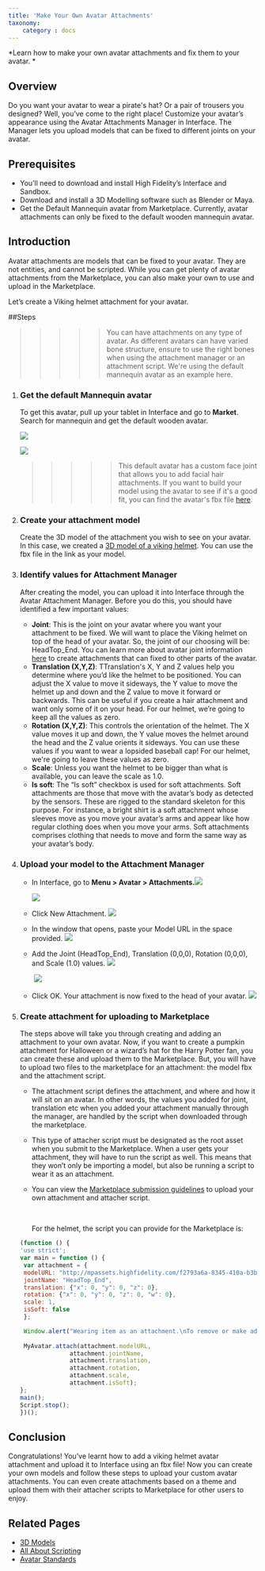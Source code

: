 ```yaml
---
title: 'Make Your Own Avatar Attachments'
taxonomy:
	category : docs
---
```

*Learn how to make your own avatar attachments and fix them to your avatar. *

## Overview

Do you want your avatar to wear a pirate's hat? Or a pair of trousers you designed? Well, you’ve come to the right place! Customize your avatar’s appearance using the Avatar Attachments Manager in Interface. The Manager lets you upload models that can be fixed to different joints on your avatar. 




## Prerequisites

* You’ll need to download and install High Fidelity’s Interface and Sandbox. 
* Download and install a 3D Modelling software such as Blender or Maya. 
* Get the Default Mannequin avatar from Marketplace. Currently, avatar attachments can only be fixed to the default wooden mannequin avatar. 




## Introduction

Avatar attachments are models that can be fixed to your avatar. They are not entities, and cannot be scripted. While you can get plenty of avatar attachments from the Marketplace, you can also make your own to use and upload in the Marketplace. 

Let’s create a Viking helmet attachment for your avatar. 



##Steps

>>>>> You can have attachments on any type of avatar. As different avatars can have varied bone structure, ensure to use the right bones when using the attachment manager or an attachment script. We're using the default mannequin avatar as an example here. 

1. ### Get the default Mannequin avatar 
   To get this avatar, pull up your tablet in Interface and go to **Market**. Search for mannequin and get the default wooden avatar. 


   ![](default-avatar-results.PNG)

   ![](default-avatar-wooden.PNG)

   >>>>> This default avatar has a custom face joint that allows you to add facial hair attachments. If you want to build your model using the avatar to see if it's a good fit, you can find the avatar's fbx file [here](https://www.google.com/url?q=http://mpassets.highfidelity.com/7fe80a1e-f445-4800-9e89-40e677b03bee-v1/mannequin/mannequin.fbx&sa=D&ust=1499379503378000&usg=AFQjCNEDRtPZlnqAs6h5pThcE3BEEezPjg). 

2. ### Create your attachment model
   Create the 3D model of the attachment you wish to see on your avatar. In this case, we created a [3D model of a viking helmet](http://mpassets.highfidelity.com/f2793a6a-8345-410a-b3bd-ebd67437ad53-v1/vikinghat.fbx). You can use the fbx file in the link as your model. 

3. ### Identify values for Attachment Manager
   After creating the model, you can upload it into Interface through the Avatar Attachment Manager. Before you do this, you should have identified a few important values: 
   * **Joint**: This is the joint on your avatar where you want your attachment to be fixed. We will want to place the Viking helmet on top of the head of your avatar. So, the joint of our choosing will be: HeadTop_End. You can learn more about avatar joint information [here](../../create-and-explore/avatars/avatar-standards) to create attachments that can fixed to other parts of the avatar. 
   * **Translation (X,Y,Z)**: TTranslation's X, Y and Z values help you determine where you’d like the helmet to be positioned. You can adjust the X value to move it sideways, the Y value to move the helmet up and down and the Z value to move it forward or backwards. This can be useful if you create a hair attachment and want only some of it on your head. For our helmet, we’re going to keep all the values as zero. 
   * **Rotation (X,Y,Z)**: This controls the orientation of the helmet. The X value moves it up and down, the Y value moves the helmet around the head and the Z value orients it sideways. You can use these values if you want to wear a lopsided baseball cap! For our helmet, we're going to leave these values as zero. 
   * **Scale**: Unless you want the helmet to be bigger than what is available, you can leave the scale as 1.0. 
   * **Is soft**: The “Is soft” checkbox is used for soft attachments. Soft attachments are those that move with the avatar’s body as detected by the sensors. These are rigged to the standard skeleton for this purpose. For instance, a bright shirt is a soft attachment whose sleeves move as you move your avatar’s arms and appear like how regular clothing does when you move your arms. Soft attachments comprises clothing that needs to move and form the same way as your avatar’s body. 

4. ### Upload your model to the Attachment Manager
   * In Interface, go to **Menu > Avatar > Attachments.**![](att-mgr.PNG) 

      ![](att-mgr2.PNG)

   * Click New Attachment.                                   ![](add1.PNG)

   * In the window that opens, paste your Model URL in the space provided. ![](choose.PNG)

   * Add the Joint (HeadTop_End), Translation (0,0,0), Rotation (0,0,0), and Scale (1.0) values. ![](joint.PNG)   

     ​                                                                         ![](avatar-att-values.PNG)

   * Click OK. Your attachment is now fixed to the head of  your avatar. ![](added.PNG)

5. ### Create attachment for uploading to Marketplace
   The steps above will take you through creating and adding an attachment to your own avatar. Now, if you want to create a pumpkin attachment for Halloween or a wizard’s hat for the Harry Potter fan, you can create these and upload them to the Marketplace. But, you will have to upload two files to the marketplace for an attachment: the model fbx and the attachment script. 
   * The attachment script defines the attachment, and where and how it will sit on an avatar. In other words, the values you added for joint, translation etc when you added your attachment manually through the manager, are handled by the script when downloaded through the marketplace. 

   * This type of attacher script must be designated as the root asset when you submit to the Marketplace. When a user gets your attachment, they will have to run the script as well. This means that they won’t only be importing a model, but also be running a script to wear it as an attachment. 

   * You can view the [Marketplace submission guidelines](../../../marketplace) to upload your own attachment and attacher script. 

     ​

     For the helmet, the script you can provide for the Marketplace is: 

   ```javascript
   (function () {
   'use strict';
   var main = function () {
   	var attachment = {
   	modelURL: "http://mpassets.highfidelity.com/f2793a6a-8345-410a-b3bd-ebd67437ad53-v1/vikinghat.fbx",
   	jointName: "HeadTop_End",
   	translation: {"x": 0, "y": 0, "z": 0},
   	rotation: {"x": 0, "y": 0, "z": 0, "w": 0},
   	scale: 1,
   	isSoft: false
   	};

   	Window.alert("Wearing item as an attachment.\nTo remove or make adjustments, please use Avatar > Attachment.");
   		
   	MyAvatar.attach(attachment.modelURL,
   				 attachment.jointName,
   				 attachment.translation,
   				 attachment.rotation,
   				 attachment.scale,
   				 attachment.isSoft);
   };
   main();
   Script.stop();
   })();
   ```






## Conclusion

Congratulations! You’ve learnt how to add a viking helmet avatar attachment and upload it to Interface using an fbx file! Now you can create your own models and follow these steps to upload your custom avatar attachments. You can even create attachments based on a theme and upload them with their attacher scripts to Marketplace for other users to enjoy. 



## Related Pages

* [3D Models](https://docs.highfidelity.com/create-and-explore/3d-modeling)
* [All About Scripting](../../create-and-explore/all-about-scripting)
* [Avatar Standards](../../create-and-explore/avatars/avatar-standards)
